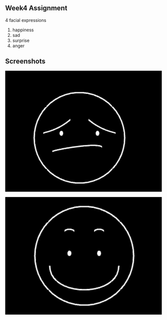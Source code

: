 ## Week4 Assignment

4 facial expressions
1. happiness
2. sad
3. surprise
4. anger
## Screenshots

![alt text](https://github.com/right77/openframeworks/blob/master/Assignment_4/img/Screenshot.png?raw=true"screenshot")

![alt text](https://github.com/right77/openframeworks/blob/master/Assignment_4/img/faces.gif?raw=true"gif")
